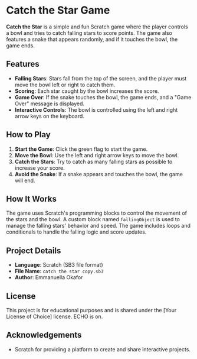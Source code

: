 # Catch the Star Game 
**Catch the Star** is a simple and fun Scratch game where the player controls a bowl and tries to catch falling stars to score points. The game also features a snake that appears randomly, and if it touches the bowl, the game ends. 
## Features 
- **Falling Stars**: Stars fall from the top of the screen, and the player must move the bowl left or right to catch them. 
- **Scoring**: Each star caught by the bowl increases the score. 
- **Game Over**: If the snake touches the bowl, the game ends, and a "Game Over" message is displayed. 
- **Interactive Controls**: The bowl is controlled using the left and right arrow keys on the keyboard. 
## How to Play 
1. **Start the Game**: Click the green flag to start the game. 
2. **Move the Bowl**: Use the left and right arrow keys to move the bowl. 
3. **Catch the Stars**: Try to catch as many falling stars as possible to increase your score. 
4. **Avoid the Snake**: If a snake appears and touches the bowl, the game will end. 
## How It Works 
The game uses Scratch's programming blocks to control the movement of the stars and the bowl. A custom block named `fallingObject` is used to manage the falling stars' behavior and speed. The game includes loops and conditionals to handle the falling logic and score updates. 
## Project Details 
- **Language**: Scratch (SB3 file format) 
- **File Name**: `catch the star copy.sb3` 
- **Author**: Emmanuella Okafor 
## License 
This project is for educational purposes and is shared under the [Your License of Choice] license. 
ECHO is on.
## Acknowledgements 
- Scratch for providing a platform to create and share interactive projects. 
